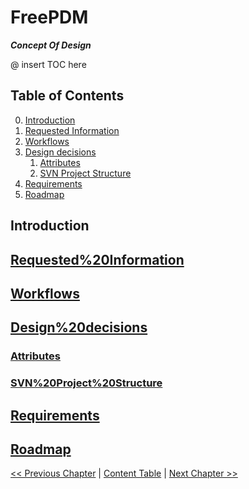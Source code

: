# FreePDM

***Concept Of Design***

@ insert TOC here
## Table of Contents
0. [Introduction](#Introduction)
1. [Requested Information](#Requested%20Information)
2. [Workflows](#Workflows)
3. [Design decisions](#Design%20decisions)
	1. [Attributes](#Attributes)
	2. [SVN Project Structure](#SVN%20Project%20Structure)
4. [Requirements](#Requirements)
5. [Roadmap](#Roadmap)

## Introduction

## [Requested%20Information](FreePDM_01-RequestedInformation.md)

## [Workflows](FreePDM_02-Workflows.md)

## [Design%20decisions](FreePDM_03-DesignDecisions.md)

### [Attributes](FreePDM_03-1-Attributes.md)

### [SVN%20Project%20Structure](FreePDM_03-2-SVNProjectStructure.md)

## [Requirements](FreePDM_04-Requirements.md)

## [Roadmap](FreePDM_05-Roadmap.md)

[<< Previous Chapter]() | [Content Table](README.md) | [Next Chapter >>](FreePDM_01-RequestedInformation.md)
